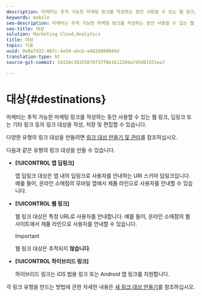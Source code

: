 ```yaml
---
description: 마케터는 추적 가능한 마케팅 링크를 작성하는 동안 사용할 수 있는 웹 링크, 딥링크 또는 기타 링크 등의 링크 대상을 작성, 저장 및 편집할 수 있습니다.
keywords: mobile
seo-description: 마케터는 추적 가능한 마케팅 링크를 작성하는 동안 사용할 수 있는 웹 링크, 딥링크 또는 기타 링크 등의 링크 대상을 작성, 저장 및 편집할 수 있습니다.
seo-title: 대상
solution: Marketing Cloud,Analytics
title: 대상
topic: 지표
uuid: 0e0e7d22-067c-4a59-abcb-a4826800944d
translation-type: ht
source-git-commit: 54150c39325070f37f8e1612204a745d81551ea7

---
```



# 대상{#destinations}

마케터는 추적 가능한 마케팅 링크를 작성하는 동안 사용할 수 있는 웹 링크, 딥링크 또는 기타 링크 등의 링크 대상을 작성, 저장 및 편집할 수 있습니다.

다양한 유형의 링크 대상을 만들려면 [링크 대상 만들기 및 관리](/help/using/acquisition-main/c-manage-link-destinations/c-manage-link-destinations.md)를 참조하십시오.

다음과 같은 유형의 링크 대상을 만들 수 있습니다.

* **[!UICONTROL 앱 딥링크]**

   앱 딥링크 대상은 앱 내의 딥링크로 사용자를 안내하는 URI 스키마 딥링크입니다. 예를 들어, 온라인 소매점의 모바일 앱에서 제품 라인으로 사용자를 안내할 수 있습니다.

* **[!UICONTROL 웹 링크]**

   웹 링크 대상은 특정 URL로 사용자를 안내합니다. 예를 들어, 온라인 소매점의 웹 사이트에서 제품 라인으로 사용자를 안내할 수 있습니다.

   >[!IMPORTANT]
   >
   >웹 링크 대상은 추적되지 **않습니다**.

* **[!UICONTROL 하이브리드 링크]**

   하이브리드 링크는 iOS 범용 링크 또는 Android 앱 링크를 지원합니다.

각 링크 유형을 만드는 방법에 관한 자세한 내용은 [새 링크 대상 만들기](/help/using/acquisition-main/c-manage-link-destinations/t-create-new-app-deep-link-destination.md)를 참조하십시오.
